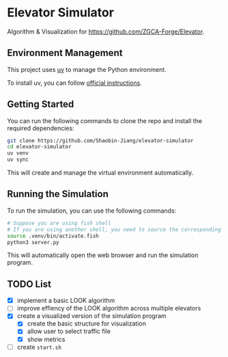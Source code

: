# Elevator Simulator

Algorithm & Visualization for <https://github.com/ZGCA-Forge/Elevator>.

## Environment Management

This project uses [uv](https://github.com/astral-sh/uv) to manage the Python environment.

To install uv, you can follow [official instructions](https://github.com/astral-sh/uv?tab=readme-ov-file#installation).

## Getting Started

You can run the following commands to clone the repo and install the required dependencies:

```bash
git clone https://github.com/Shaobin-Jiang/elevator-simulator
cd elevator-simulator
uv venv
uv sync
```

This will create and manage the virtual environment automatically.

## Running the Simulation

To run the simulation, you can use the following commands:

```bash
# Suppose you are using fish shell
# If you are using another shell, you need to source the corresponding file in .venv/bin
source .venv/bin/activate.fish
python3 server.py
```

This will automatically open the web browser and run the simulation program.

## TODO List

- [x] implement a basic LOOK algorithm
- [ ] improve effiency of the LOOK algorithm across multiple elevators
- [x] create a visualized version of the simulation program
  - [x] create the basic structure for visualization
  - [x] allow user to select traffic file
  - [x] show metrics
- [ ] create `start.sh`
